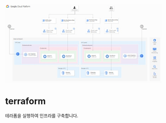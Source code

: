 <p align="center">
<img src="/etc/GCP2팀_ING_architecture.jpg" />
</p>

# terraform
테라폼을 실행하여 인프라를 구축합니다.